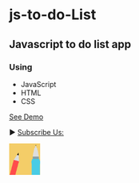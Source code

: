 # js-to-do-List
## Javascript to do list app
### Using
* JavaScript
* HTML
* CSS

[See Demo](https://codingWithElias.github.io/js-to-do-List/)

► [Subscribe Us:](https://www.youtube.com/codingwithelias?sub_confirmation=1)

![See Demo](https://github.com/codingWithElias/js-to-do-List/blob/master/faveicon.PNG)
